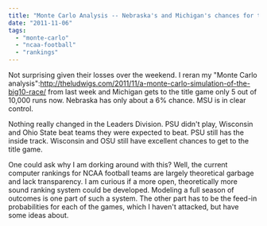 ```yaml
---
title: "Monte Carlo Analysis -- Nebraska's and Michigan's chances for the Big10 title have collapsed"
date: "2011-11-06"
tags: 
  - "monte-carlo"
  - "ncaa-football"
  - "rankings"
---
```


Not surprising given their losses over the weekend. I reran my "Monte Carlo analysis":http://theludwigs.com/2011/11/a-monte-carlo-simulation-of-the-big10-race/ from last week and Michigan gets to the title game only 5 out of 10,000 runs now. Nebraska has only about a 6% chance. MSU is in clear control.

Nothing really changed in the Leaders Division. PSU didn't play, Wisconsin and Ohio State beat teams they were expected to beat. PSU still has the inside track. Wisconsin and OSU still have excellent chances to get to the title game.

One could ask why I am dorking around with this? Well, the current computer rankings for NCAA football teams are largely theoretical garbage and lack transparency. I am curious if a more open, theoretically more sound ranking system could be developed. Modeling a full season of outcomes is one part of such a system. The other part has to be the feed-in probabilities for each of the games, which I haven't attacked, but have some ideas about.
